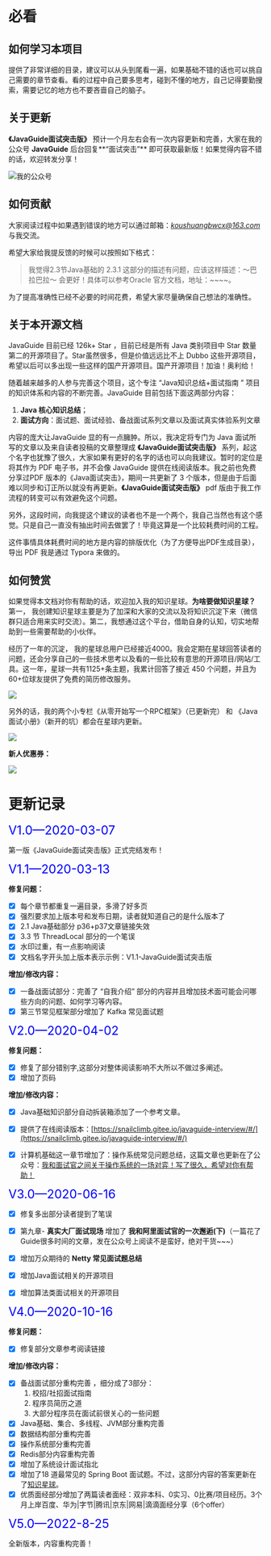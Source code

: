 # 必看

## 如何学习本项目

提供了非常详细的目录，建议可以从头到尾看一遍，如果基础不错的话也可以挑自己需要的章节查看。看的过程中自己要多思考，碰到不懂的地方，自己记得要勤搜索，需要记忆的地方也不要吝啬自己的脑子。

## 关于更新

**《JavaGuide面试突击版》** 预计一个月左右会有一次内容更新和完善，大家在我的公众号 **JavaGuide** 后台回复**“面试突击”** 即可获取最新版！如果觉得内容不错的话，欢迎转发分享！

![我的公众号](https://my-blog-to-use.oss-cn-beijing.aliyuncs.com/2019-6/167598cd2e17b8ec.png)

## 如何贡献

大家阅读过程中如果遇到错误的地方可以通过邮箱：*koushuangbwcx@163.com*与我交流。

希望大家给我提反馈的时候可以按照如下格式：

> 我觉得2.3节Java基础的 2.3.1 这部分的描述有问题，应该这样描述：～巴拉巴拉～ 会更好！具体可以参考Oracle 官方文档，地址：~~~~。

为了提高准确性已经不必要的时间花费，希望大家尽量确保自己想法的准确性。

## 关于本开源文档

JavaGuide 目前已经 126k+ Star ，目前已经是所有 Java 类别项目中 Star 数量第二的开源项目了。Star虽然很多，但是价值远远比不上 Dubbo 这些开源项目，希望以后可以多出现一些这样的国产开源项目。国产开源项目！加油！奥利给！

随着越来越多的人参与完善这个项目，这个专注 “Java知识总结+面试指南 ” 项目的知识体系和内容的不断完善。JavaGuide 目前包括下面这两部分内容：

1. **Java 核心知识总结**；
2. **面试方向**：面试题、面试经验、备战面试系列文章以及面试真实体验系列文章

内容的庞大让JavaGuide 显的有一点臃肿。所以，我决定将专门为 Java 面试所写的文章以及来自读者投稿的文章整理成 **《JavaGuide面试突击版》** 系列，起这个名字也犹豫了很久，大家如果有更好的名字的话也可以向我建议。暂时的定位是将其作为 PDF 电子书，并不会像 JavaGuide 提供在线阅读版本。我之前也免费分享过PDF 版本的《Java面试突击》，期间一共更新了 3 个版本，但是由于后面难以同步和订正所以就没有再更新。**《JavaGuide面试突击版》** pdf 版由于我工作流程的转变可以有效避免这个问题。

另外，这段时间，向我提这个建议的读者也不是一个两个，我自己当然也有这个感觉。只是自己一直没有抽出时间去做罢了！毕竟这算是一个比较耗费时间的工程。

这件事情具体耗费时间的地方是内容的排版优化（为了方便导出PDF生成目录），导出 PDF 我是通过 Typora 来做的。

## 如何赞赏

如果觉得本文档对你有帮助的话，欢迎加入我的知识星球。**为啥要做知识星球？** 第一， 我创建知识星球主要是为了加深和大家的交流以及将知识沉淀下来（微信群只适合用来实时交流）。第二，我想通过这个平台，借助自身的认知，切实地帮助到一些需要帮助的小伙伴。

经历了一年的沉淀， 我的星球总用户已经接近4000。我会定期在星球回答读者的问题，还会分享自己的一些技术思考以及看的一些比较有意思的开源项目/网站/工具。这一年，星球一共有1125+条主题，我累计回答了接近 450 个问题，并且为60+位球友提供了免费的简历修改服务。

![](https://guide-blog-images.oss-cn-shenzhen.aliyuncs.com/2021-1/image-20210102184923199.png)

另外的话，我的两个小专栏《从零开始写一个RPC框架》（已更新完） 和 《Java面试小册》（新开的坑）都会在星球内更新。

![](https://guide-blog-images.oss-cn-shenzhen.aliyuncs.com/2021-1/image-20210102174713582.png)

**新人优惠券：**

![](https://cdn.jsdelivr.net/gh/javaguide-tech/image-host-github-stars-01@main/TeachYourselfCS/3179f53e9518b4f91e0889c3e588c5c7206c886477d7a54a773d25154d702f0f.png)

# 更新记录

<font size=5 color='blue'>V1.0—2020-03-07</font>

第一版《JavaGuide面试突击版》正式完结发布！

<font size=5 color='blue'>V1.1—2020-03-13</font>

**修复问题：**

- [x] 每个章节都重复一遍目录，多滑了好多页
- [x] 强烈要求加上版本号和发布日期，读者就知道自己的是什么版本了
- [x] 2.1 Java基础部分 p36+p37文章链接失效
- [x] 3.3 节 ThreadLocal 部分的一个笔误
- [x] 水印过重，有一点影响阅读
- [x] 文档名字开头加上版本表示示例：V1.1-JavaGuide面试突击版

**增加/修改内容：**

- [x]  一备战面试部分：完善了 “自我介绍” 部分的内容并且增加技术面可能会问哪些方向的问题、如何学习等内容。
- [x]  第三节常见框架部分增加了 Kafka 常见面试题

<font size=5 color='blue'>V2.0—2020-04-02</font>

**修复问题：**

- [x] 修复了部分错别字,这部分对整体阅读影响不大所以不做过多阐述。
- [x] 增加了页码

**增加/修改内容：**

- [x] Java基础知识部分自动拆装箱添加了一个参考文章。
- [x] 提供了在线阅读版本：[https://snailclimb.gitee.io/javaguide-interview/#/](https://snailclimb.gitee.io/javaguide-interview/#/)
- [x] 计算机基础这一章节增加了：操作系统常见问题总结，这篇文章也更新在了公众号：[我和面试官之间关于操作系统的一场对弈！写了很久，希望对你有帮助！](https://mp.weixin.qq.com/s?__biz=Mzg2OTA0Njk0OA==&mid=2247486468&idx=1&sn=7189b610fbb300ed7f5d5b71e331c8f4&chksm=cea243cff9d5cad92819361ed40cabc8607f225e2f5c8f96b393cb95b5731086856349bdc517&token=1220790017&lang=zh_CN#rd)

  

<font size=5 color='blue'>V3.0—2020-06-16</font>

- [x] 修复多出部分读者提到了笔误
- [x] 第九章- **真实大厂面试现场** 增加了 **我和阿里面试官的一次邂逅(下)**（一篇花了Guide很多时间的文章，发在公众号上阅读不是蛮好，绝对干货~~~）
- [x] 增加万众期待的 **Netty 常见面试题总结**
- [x] 增加Java面试相关的开源项目
- [x] 增加算法类面试相关的开源项目

  

<font size=5 color='blue'>V4.0—2020-10-16</font>

**修复问题：**

- [x] 修复部分文章参考阅读链接

**增加/修改内容：**

- [x] 备战面试部分重构完善 ，细分成了3部分：
    1. 校招/社招面试指南
    2. 程序员简历之道
    3. 大部分程序员在面试前很关心的一些问题
- [x] Java基础、集合、多线程、JVM部分重构完善
- [x] 数据结构部分重构完善
- [x] 操作系统部分重构完善
- [x] Redis部分内容重构完善
- [x] 增加了系统设计面试指北
- [x] 增加了18 道最常见的 Spring Boot 面试题。不过，这部分内容的答案更新在了[知识星球](http://mp.weixin.qq.com/s?__biz=Mzg2OTA0Njk0OA==&mid=100013795&idx=1&sn=aa2db4799c432bb944b6786ae0ec4c56&chksm=4ea1b92879d6303e9077546e2bc42a78f0cd3e18d9adb06e9f15e49e3d8337ec4bd384a25367#rd)。
- [x] 优质面经部分增加了两篇读者面经：双非本科、0实习、0比赛/项目经历。3个月上岸百度、华为|字节|腾讯|京东|网易|滴滴面经分享（6个offer）

<font size=5 color='blue'>V5.0—2022-8-25</font>

全新版本，内容重构完善！

